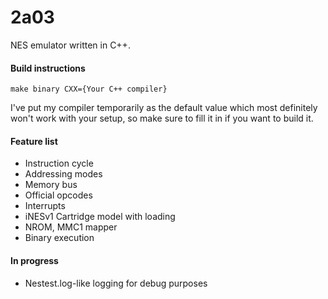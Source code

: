 # 2a03

NES emulator written in C++. 

#### Build instructions

`make binary CXX={Your C++ compiler}`

I've put my compiler temporarily as the default value which most definitely won't work with your setup, so make sure to fill it in if you want to build it. 

#### Feature list
- Instruction cycle
- Addressing modes
- Memory bus
- Official opcodes
- Interrupts
- iNESv1 Cartridge model with loading
- NROM, MMC1 mapper
- Binary execution

#### In progress
- Nestest.log-like logging for debug purposes
